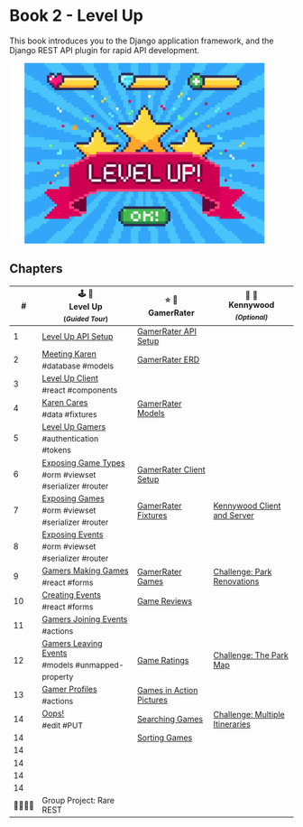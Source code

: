 # Book 2 - Level Up

This book introduces you to the Django application framework, and the Django REST API plugin for rapid API development.

![Level Up logo](./chapters/images/level-up.png)

## Chapters

| # | 🕹 🎲<br/> Level Up <br/><sub>(_Guided Tour_)</sub> | ⭐️ 🎯 <br/> GamerRater <br/> | 🎡 🎢 <br/> Kennywood <br/> <sub>_(Optional)_</sub>  |
|--|--|--|--|
| 1 | [Level Up API Setup](./chapters/DRF_INSTALLS.md) | [GamerRater API Setup](./chapters/GR_SETUP.md) |  |
| 2 | [Meeting Karen](./chapters/LU_DATA_DESIGN.md) <br/> <sub style="font-size:0.85rem;">#database #models</sub> | [GamerRater ERD](./chapters/GR_ERD.md) |  |
| 3 | [Level Up Client](./chapters/LU_CLIENT.md) <br/> <sub style="font-size:0.85rem;">#react #components</sub> |  |  |
| 4 | [Karen Cares](./chapters/LU_FIXTURES.md) <br/> <sub style="font-size:0.85rem;">#data #fixtures</sub> | [GamerRater Models](./chapters/GR_MODELS.md) |  |
| 5 | [Level Up Gamers](./chapters/LU_AUTHENTICATION.md) <br/> <sub style="font-size:0.85rem;">#authentication #tokens</sub> |  |  |
| 6 | [Exposing Game Types](./chapters/LU_GAME_TYPES.md) <br/> <sub style="font-size:0.85rem;">#orm #viewset #serializer #router</sub> | [GamerRater Client Setup](./chapters/GR_CLIENT.md) |  |
| 7 | [Exposing Games](./chapters/LU_GAMES.md) <br/> <sub style="font-size:0.85rem;">#orm #viewset #serializer #router</sub> | [GamerRater Fixtures](./chapters/GR_FIXTURES.md) | [Kennywood Client and Server](./chapters/KW_SETUP.md) |
| 8 | [Exposing Events](./chapters/LU_EVENTS.md) <br/> <sub style="font-size:0.85rem;">#orm #viewset #serializer #router</sub> |  |  |
| 9 | [Gamers Making Games](./chapters/LU_CREATE_GAME.md) <br/> <sub style="font-size:0.85rem;">#react #forms</sub> | [GamerRater Games](./chapters/GR_GAMES.md) | [Challenge: Park Renovations](./chapters/KW_RENOVATIONS.md) |
| 10 | [Creating Events](./chapters/LU_GAME_EVENTS.md) <br/> <sub style="font-size:0.85rem;">#react #forms</sub> | [Game Reviews](./chapters/GR_REVIEWS.md) |  |
| 11 | [Gamers Joining Events](./chapters/LU_CUSTOM_ACTION.md) <br/> <sub style="font-size:0.85rem;">#actions</sub> |  |  |
| 12 | [Gamers Leaving Events](./chapters/LU_MODEL_PROPERTY.md) <br/> <sub style="font-size:0.85rem;">#models #unmapped-property</sub> | [Game Ratings](./chapters/GR_GAME_RATINGS.md) | [Challenge: The Park Map](./chapters/KW_MAP_VISUALIZATION.md) |
| 13 | [Gamer Profiles](./chapters/LU_PROFILE.md) <br/> <sub style="font-size:0.85rem;">#actions</sub> | [Games in Action Pictures](./chapters/GR_UPLOADS.md) |  |
| 14 | [Oops!](./chapters/LU_EDIT_EVENTS.md) <br/> <sub style="font-size:0.85rem;">#edit #PUT</sub> | [Searching Games](./chapters/GR_SEARCH.md) | [Challenge: Multiple Itineraries](./chapters/KW_ITINERARIES.md) |
| 14 |  | [Sorting Games](./chapters/GR_SORTING.md) |  |
| 14 |  |  |  |
| 14 |  |  |  |
| 14 |  |  |  |
| 14 |  |  |  |
| 👨‍👩‍👧‍👧 | Group Project: Rare REST |  |

